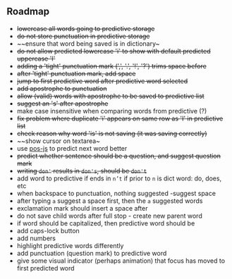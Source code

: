 ## Roadmap

- ~~lowercase all words going to predictive storage~~
- ~~do not store punctuation in predictive storage~~
- ~~ensure that word being saved is in dictionary~
- ~~do not allow predicted lowercase 'i' to show with default predicted uppercase 'I'~~
- ~~adding a 'tight' punctuation mark (',', '.', '!', '?') trims space before~~
- ~~after 'tight' punctuation mark, add space~~
- ~~jump to first predictive word after predictive word selected~~
- ~~add apostrophe to punctuation~~
- ~~allow (valid) words with apostrophe to be saved to predictive list~~
- ~~suggest an 's' after apostrophe~~
- make case insensitive when comparing words from predictive (?)
- ~~fix problem where duplicate 'i' appears on same row as 'I' in predictive list~~
- ~~check reason why word 'is' is not saving (it was saving correctly)~~
- ~~show cursor on textarea~
- use [pos-js](https://www.npmjs.com/package/pos) to predict next word better
- ~~predict whether sentence should be a question, and suggest question mark~~
- ~~writing `don'` results in `don's`, should be `don't`~~
- add word to predictive if ends in `n’t` if prior to `n` is dict word: do, does, etc
- when backspace to punctuation, nothing suggested -suggest space
- after typing `a` suggest a space first, then the `a` suggested words
- exclamation mark should insert a space after
- do not save child words after full stop - create new parent word
- if word should be capitalized, then predictive word should be
- add caps-lock button
- add numbers
- highlight predictive words differently
- add punctuation (question mark) to predictive word
- give some visual indicator (perhaps animation) that focus has moved to first predicted word
